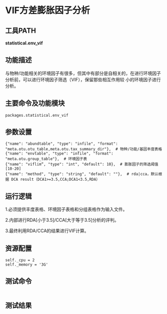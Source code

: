 VIF方差膨胀因子分析
===========


工具PATH
---------
**statistical.env_vif**


功能描述
--------
与物种/功能相关的环境因子有很多，但其中有部分是自相关的，在进行环境因子分析前，可以进行环境因子筛选（VIF），保留那些相互作用较
小的环境因子进行分析。

主要命令及功能模块
-----------------------------------
```
packages.statistical.env_vif
```

参数设置
--------
```
{"name": "abundtable", "type": "infile", "format": "meta.otu.otu_table,meta.otu.tax_summary_dir"},  # 物种/功能/基因丰度表格
{"name": "envtable", "type": "infile", "format": "meta.otu.group_table"},  # 环境因子表
{"name": "viflim“, "type": "int", "default": 10},  # 膨胀因子的筛选阈值[10-20]
{"name": "method", "type": "string", "default": ""},  # rda|cca，默认根据 DCA result（DCA1>=3.5,CCA;DCA1<3.5,RDA）
```

运行逻辑
-------
1.必须提供丰度表格、环境因子表格和分组表格作为输入文件。

2.内部进行RDA[小于3.5]/CCA[大于等于3.5]分析的评判。

3.最终利用RDA/CCA的结果进行VIF计算。


资源配置
------------------------
```
self._cpu = 2
self._memory = '3G'
```

测试命令
-----------------------------------
```

```


测试结果
-----------------------------------
